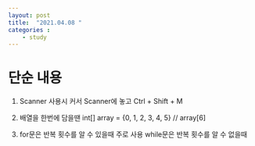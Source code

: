```yaml
---
layout: post
title:  "2021.04.08 "
categories : 
    - study
---
```


# 단순 내용
1. Scanner 사용시 커서 Scanner에 놓고 Ctrl + Shift + M

2. 배열을 한번에 담을땐 int[] array = {0, 1, 2, 3, 4, 5} // array[6]

3. for문은 반복 횟수를 알 수 있을때 주로 사용
   while문은 반복 횟수를 알 수 없을때
